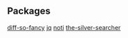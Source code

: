 
## Packages

[diff-so-fancy](https://github.com/so-fancy/diff-so-fancy)
[jq](https://stedolan.github.io/jq/)
[noti](https://github.com/variadico/noti)
[the-silver-searcher](https://github.com/ggreer/the_silver_searcher)
